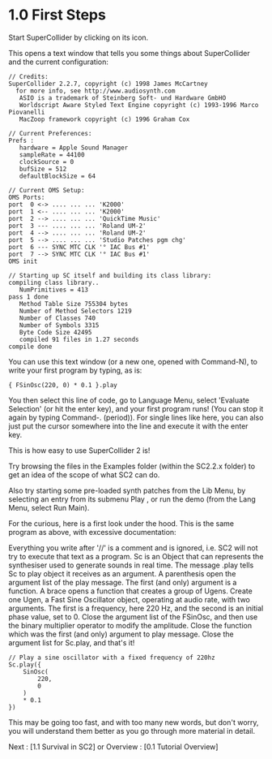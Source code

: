 # 1.0 First Steps

Start SuperCollider by clicking on its icon.

This opens a text window that tells you some things about SuperCollider and the current configuration:

````
// Credits:
SuperCollider 2.2.7, copyright (c) 1998 James McCartney
  for more info, see http://www.audiosynth.com
   ASIO is a trademark of Steinberg Soft- und Hardware GmbHO
   Worldscript Aware Styled Text Engine copyright (c) 1993-1996 Marco Piovanelli
   MacZoop framework copyright (c) 1996 Graham Cox

// Current Preferences:
Prefs :
   hardware = Apple Sound Manager
   sampleRate = 44100
   clockSource = 0
   bufSize = 512
   defaultBlockSize = 64

// Current OMS Setup:
OMS Ports:
port  0 <-> .... ... ... 'K2000'
port  1 <-- .... ... ... 'K2000'
port  2 --> .... ... ... 'QuickTime Music'
port  3 --- .... ... ... 'Roland UM-2'
port  4 --> .... ... ... 'Roland UM-2'
port  5 --> .... ... ... 'Studio Patches pgm chg'
port  6 --- SYNC MTC CLK '° IAC Bus #1'
port  7 --> SYNC MTC CLK '° IAC Bus #1'
OMS init

// Starting up SC itself and building its class library:
compiling class library..
   NumPrimitives = 413
pass 1 done
   Method Table Size 755304 bytes
   Number of Method Selectors 1219
   Number of Classes 740
   Number of Symbols 3315
   Byte Code Size 42495
   compiled 91 files in 1.27 seconds
compile done
````

You can use this text window (or a new one, opened with Command-N), to write your first program by typing, as is:

    { FSinOsc(220, 0) * 0.1 }.play

You then select this line of code, go to Language Menu, select 'Evaluate Selection' (or hit the enter key), and your first program runs!  (You can stop it again by typing Command-. (period)).  For single lines like here, you can also just put the cursor somewhere into the line and execute it with the enter key.

This is how easy to use SuperCollider 2 is!

Try browsing the files in the Examples folder (within the SC2.2.x folder) to get an idea of the scope of what SC2 can do.

Also try starting some pre-loaded synth patches from the Lib Menu, by selecting an entry from its submenu Play , or run the demo (from the Lang Menu, select Run Main).

For the curious, here is a first look under the hood.  This is the same program as above, with excessive documentation:

Everything you write after '//' is a comment and is ignored, i.e. SC2 will not try to execute that text as a program.  Sc is an Object that can represents the synthesiser used to generate sounds in real time.  The message .play tells Sc to play object it receives as an argument.  A parenthesis open the argument list of the play message.  The first (and only) argument is a function.  A brace opens a function that creates a group of Ugens.  Create one Ugen, a Fast Sine Oscillator object, operating at audio rate, with two arguments.  The first is a frequency, here 220 Hz, and the second is an initial phase value, set to 0.  Close the argument list of the FSinOsc, and then use the binary multiplier operator to modify the amplitude.  Close the function which was the first (and only) argument to play message.  Close the argument list for Sc.play, and that's it!

````
// Play a sine oscillator with a fixed frequency of 220hz
Sc.play({
	SinOsc(
		220,
		0
	)
	* 0.1
})
````

This may be going too fast, and with too many new words, but don't worry, you will understand them better as you go through more material in detail.

Next : [1.1 Survival in SC2] or Overview : [0.1 Tutorial Overview]
